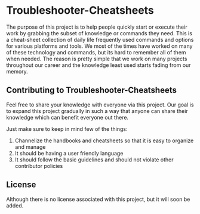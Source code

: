 # Troubleshooter-Cheatsheets
The purpose of this project is to help people quickly start or execute their work by grabbing the subset of knowledge or commands they need. This is a cheat-sheet collection of daily life frequently used commands and options for various platforms and tools. We most of the times have worked on many of these technology and commands, but its hard to remember all of them when needed. The reason is pretty simple that we work on many projects throughout our career and the knowledge least used starts fading from our memory.

## Contributing to Troubleshooter-Cheatsheets
Feel free to share your knowledge with everyone via this project. Our goal is to expand this project gradually in such a way that anyone can share their knowledge which can benefit everyone out there.

Just make sure to keep in mind few of the things:
1) Channelize the handbooks and cheatsheets so that it is easy to organize and manage
2) It should be having a user friendly language
3) It should follow the basic guidelines and should not violate other contributor policies

## License
Although there is no license associated with this project, but it will soon be added.
